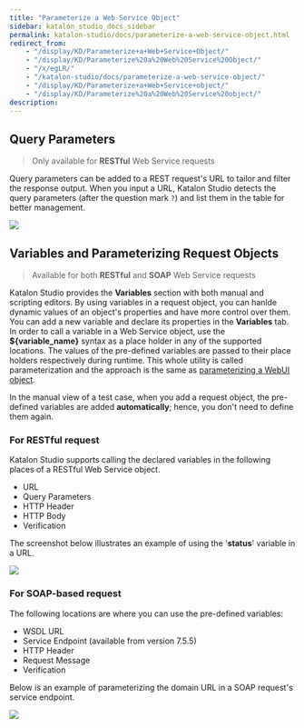 ```yaml
---
title: "Parameterize a Web Service Object" 
sidebar: katalon_studio_docs_sidebar
permalink: katalon-studio/docs/parameterize-a-web-service-object.html 
redirect_from:
    - "/display/KD/Parameterize+a+Web+Service+Object/"
    - "/display/KD/Parameterize%20a%20Web%20Service%20Object/"
    - "/x/egLR/"
    - "/katalon-studio/docs/parameterize-a-web-service-object/"
    - "/display/KD/Parameterize+a+Web+Service+object/"
    - "/display/KD/Parameterize%20a%20Web%20Service%20object/"
description: 
---
```


## Query Parameters

> Only available for **RESTful** Web Service requests

Query parameters can be added to a REST request's URL to tailor and filter the response output. When you input a URL, Katalon Studio detects the query parameters (after the question mark `?`) and list them in the table for better management.

![](https://github.com/katalon-studio/docs-images/raw/master/katalon-studio/docs/updated-parameterize-a-web-service-object/Screen-Shot-2018-09-18-at-5.04.18-PM.png)

## Variables and Parameterizing Request Objects

> Available for both **RESTful** and **SOAP** Web Service requests

Katalon Studio provides the **Variables** section with both manual and scripting editors. By using variables in a request object, you can hanlde dynamic values of an object's properties and have more control over them. You can add a new variable and declare its properties in the **Variables** tab. In order to call a variable in a Web Service object, use the **${variable_name}** syntax as a place holder in any of the supported locations. The values of the pre-defined variables are passed to their place holders respectively during runtime. This whole utility is called parameterization and the approach is the same as [parameterizing a WebUI object](https://docs.katalon.com/katalon-studio/docs/manage-web-test-object.html#parameterize-web-test-objects).

In the manual view of a test case, when you add a request object, the pre-defined variables are added **automatically**; hence, you don't need to define them again.

### For RESTful request

Katalon Studio supports calling the declared variables in the following places of a RESTful Web Service object.

* URL
* Query Parameters
* HTTP Header
* HTTP Body
* Verification

The screenshot below illustrates an example of using the '**status**' variable in a URL.

![](https://github.com/katalon-studio/docs-images/raw/master/katalon-studio/docs/updated-parameterize-a-web-service-object/Screen-Shot-2018-09-18-at-5.10.01-PM.png)

### For SOAP-based request

The following locations are where you can use the pre-defined variables:

* WSDL URL
* Service Endpoint (available from version 7.5.5)
* HTTP Header
* Request Message
* Verification

Below is an example of parameterizing the domain URL in a SOAP request's service endpoint.

<img src="https://github.com/katalon-studio/docs-images/raw/master/katalon-studio/docs/parameterize-a-web-service-object/soap-endpoint.png">